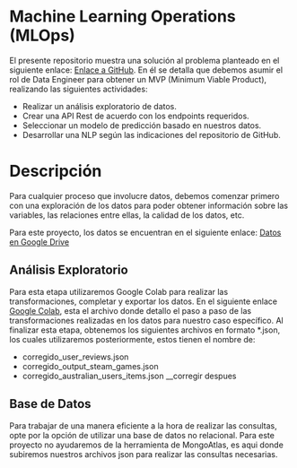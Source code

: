 
# Machine Learning Operations (MLOps)

El presente repositorio muestra una solución al problema planteado en el siguiente enlace: [Enlace a GitHub](https://github.com/soyHenry/PI_ML_OPS/tree/FT). En él se detalla que debemos asumir el rol de Data Engineer para obtener un MVP (Minimum Viable Product), realizando las siguientes actividades:
* Realizar un análisis exploratorio de datos.
* Crear una API Rest de acuerdo con los endpoints requeridos.
* Seleccionar un modelo de predicción basado en nuestros datos.
* Desarrollar una NLP según las indicaciones del repositorio de GitHub.

# Descripción
Para cualquier proceso que involucre datos, debemos comenzar primero con una exploración de los datos para poder obtener información sobre las variables, las relaciones entre ellas, la calidad de los datos, etc.

Para este proyecto, los datos se encuentran en el siguiente enlace:
[Datos en Google Drive](https://drive.google.com/drive/folders/1HqBG2-sUkz_R3h1dZU5F2uAzpRn7BSpj)

## Análisis Exploratorio
Para esta etapa utilizaremos Google Colab para realizar las transformaciones, completar y exportar los datos. En el siguiente enlace [Google Colab](https://colab.research.google.com/drive/1Hh-jz6DX86fWewBpI8b735thQJtpp2hf?usp=drive_link), esta el archivo donde detallo el paso a paso de las transformaciones realizadas en los datos para nuestro caso específico.
Al finalizar esta etapa, obtenemos los siguientes archivos en formato *.json, los cuales utilizaremos posteriormente, estos tienen el nombre de:
* corregido_user_reviews.json
* corregido_output_steam_games.json
* corregido_australian_users_items.json __corregir despues

## Base de Datos

Para trabajar de una manera eficiente a la hora de realizar las consultas, opte por la opción de utilizar una base de datos no relacional. 
Para este proyecto no ayudaremos de la herramienta de MongoAtlas, es aqui donde subiremos nuestros archivos json para realizar las consultas necesarias. 